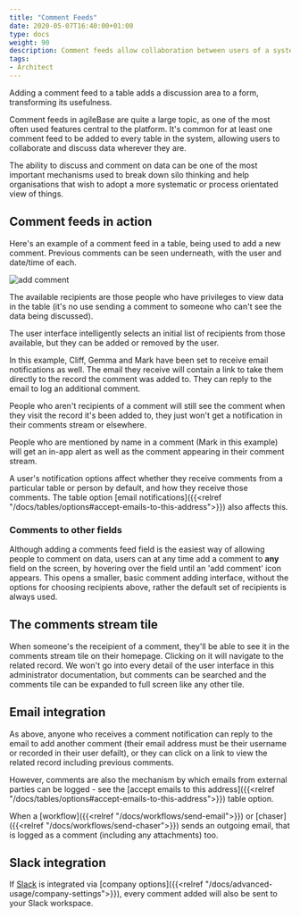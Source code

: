 ```yaml
---
title: "Comment Feeds"
date: 2020-05-07T16:40:00+01:00
type: docs
weight: 90
description: Comment feeds allow collaboration between users of a system
tags:
- Architect
---
```

Adding a comment feed to a table adds a discussion area to a form, transforming its usefulness.

Comment feeds in agileBase are quite a large topic, as one of the most often used features central to the platform. It's common for at least one comment feed to be added to every table in the system, allowing users to collaborate and discuss data wherever they are.

The ability to discuss and comment on data can be one of the most important mechanisms used to break down silo thinking and help organisations that wish to adopt a more systematic or process orientated view of things.

## Comment feeds in action
Here's an example of a comment feed in a table, being used to add a new comment. Previous comments can be seen underneath, with the user and date/time of each.

![add comment](/add-comment.png)

The available recipients are those people who have privileges to view data in the table (it's no use sending a comment to someone who can't see the data being discussed).

The user interface intelligently selects an initial list of recipients from those available, but they can be added or removed by the user.

In this example, Cliff, Gemma and Mark have been set to receive email notifications as well. The email they receive will contain a link to take them directly to the record the comment was added to. They can reply to the email to log an additional comment.

People who aren't recipients of a comment will still see the comment when they visit the record it's been added to, they just won't get a notification in their comments stream or elsewhere.

People who are mentioned by name in a comment (Mark in this example) will get an in-app alert as well as the comment appearing in their comment stream.

A user's notification options affect whether they receive comments from a particular table or person by default, and how they receive those comments. The table option [email notifications]({{<relref "/docs/tables/options#accept-emails-to-this-address">}}) also affects this.

### Comments to other fields
Although adding a comments feed field is the easiest way of allowing people to comment on data, users can at any time add a comment to **any** field on the screen, by hovering over the field until an 'add comment' icon appears. This opens a smaller, basic comment adding interface, without the options for choosing recipients above, rather the default set of recipients is always used.

## The comments stream tile
When someone's the receipient of a comment, they'll be able to see it in the comments stream tile on their homepage. Clicking on it will navigate to the related record. We won't go into every detail of the user interface in this administrator documentation, but comments can be searched and the comments tile can be expanded to full screen like any other tile.

## Email integration
As above, anyone who receives a comment notification can reply to the email to add another comment (their email address must be their username or recorded in their user defailt), or they can click on a link to view the related record including previous comments.

However, comments are also the mechanism by which emails from external parties can be logged - see the [accept emails to this address]({{<relref "/docs/tables/options#accept-emails-to-this-address">}}) table option.

When a [workflow]({{<relref "/docs/workflows/send-email">}}) or [chaser]({{<relref "/docs/workflows/send-chaser">}}) sends an outgoing email, that is logged as a comment (including any attachments) too.

## Slack integration
If [Slack](https://www.slack.com) is integrated via [company options]({{<relref "/docs/advanced-usage/company-settings">}}), every comment added will also be sent to your Slack workspace.